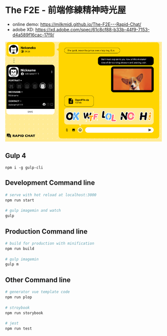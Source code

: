 # The F2E - 前端修練精神時光屋
- online demo: https://milkmidi.github.io/The-F2E---Rapid-Chat/
- adobe XD: https://xd.adobe.com/spec/61c8cf88-b33b-44f9-7153-d4a589f16cac-17f9/

![snapshot png](snapshot.png)


## Gulp 4
``` base
npm i -g gulp-cli
```

## Development Command line
``` bash
# serve with hot reload at localhost:3000
npm run start

# gulp imagemin and watch
gulp
```

## Production Command line
``` bash
# build for production with minification
npm run build

# gulp imagemin
gulp m
```

## Other Command line
``` bash
# generator vue template code
npm run plop

# stroybook
npm run storybook

# jest
npm run test

```